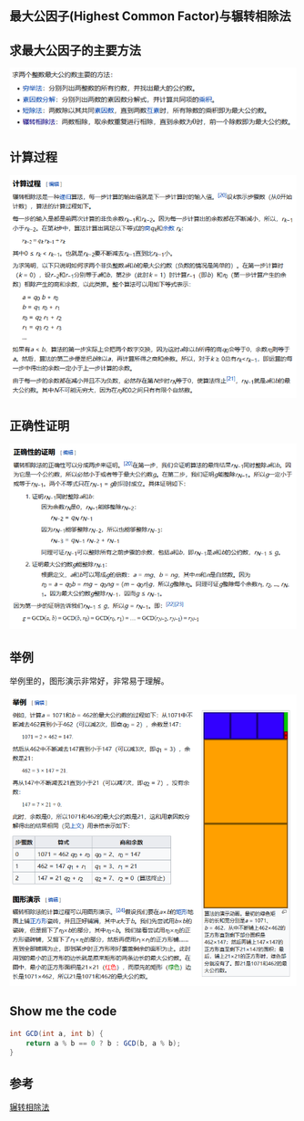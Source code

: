 ## 最大公因子(Highest Common Factor)与辗转相除法

## 求最大公因子的主要方法

![image-20200701151939742](最大公因子与辗转相除法.assets/image-20200701151939742.png)

## 计算过程

![image-20200701150725136](最大公因子与辗转相除法.assets/image-20200701150725136.png)

## 正确性证明

![image-20200701150848780](最大公因子与辗转相除法.assets/image-20200701150848780.png)

## 举例

举例里的，图形演示非常好，非常易于理解。

![image-20200701151044357](最大公因子与辗转相除法.assets/image-20200701151044357.png)

## Show me the code

```java
int GCD(int a, int b) {
	return a % b == 0 ? b : GCD(b, a % b);
}
```



## 参考

[辗转相除法](https://zh.wikipedia.org/wiki/%E8%BC%BE%E8%BD%89%E7%9B%B8%E9%99%A4%E6%B3%95)
